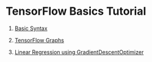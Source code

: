 # TensorFlow Basics Tutorial

1. [Basic Syntax](http://nbviewer.jupyter.org/github/maykulkarni/tensorflow_tutorials/blob/master/1.%20Tensorflow%20Basics.ipynb)

2. [TensorFlow Graphs](http://nbviewer.jupyter.org/github/maykulkarni/tensorflow_tutorials/blob/master/2.%20Tensorflow%20Graphs.ipynb)

3. [Linear Regression using GradientDescentOptimizer](http://nbviewer.jupyter.org/github/maykulkarni/tensorflow_tutorials/blob/master/3.%20Simple%20Regression.ipynb)

